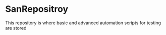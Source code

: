 # SanRepositroy
This repository is where basic and advanced automation scripts for testing are stored
